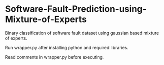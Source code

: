 # Software-Fault-Prediction-using-Mixture-of-Experts
Binary classification of software fault dataset using gaussian based mixture of experts.

Run wrapper.py after installing python and required libraries.

Read comments in wrapper.py before executing.
